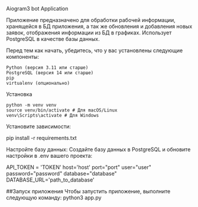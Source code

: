Aiogram3 bot Application

Приложение предназначено для обработки рабочей информации, хранящейся в БД приложения, а так же обновления и добавления новых заявок, отображения информации из БД в графиках. Использует PostgreSQL в качестве базы данных.

Перед тем как начать, убедитесь, что у вас установлены следующие компоненты:

    Python (версия 3.11 или старше)
    PostgreSQL (версия 14 или старше)
    pip
    virtualenv (опционально)

Установка

    python -m venv venv
    source venv/bin/activate # Для macOS/Linux
    venv\Scripts\activate # Для Windows

Установите зависимости:

pip install -r requirements.txt

Настройте базу данных: Создайте базу данных в PostgreSQL и обновите настройки в .env вашего проекта:

API_TOKEN = 'TOKEN' host='host' port="port" user="user" password="password" database="database" DATABASE_URL='path_to_database'

##Запуск приложения 
Чтобы запустить приложение, выполните следующую команду: python3 app.py
